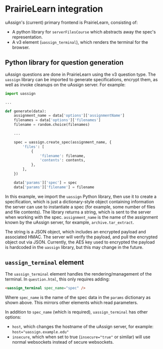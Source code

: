 # PrairieLearn integration

uAssign's (current) primary frontend is PrairieLearn, consisting of:

-   A python library for `serverFilesCourse` which abstracts away the spec's
representation.
-   A v3 element (`uassign_terminal`), which renders the terminal for the
browser.


## Python library for question generation

uAssign questions are done in PrairieLearn using the v3 question type. The
`uassign` library can be imported to generate specifications, encrypt them,
as well as invoke cleanups on the uAssign server. For example:

```python
import uassign

...

def generate(data):
    assignment_name = data['options']['assignmentName']
    filenames = data['options']['filenames']
    filename = random.choice(filenames)

    ...

    spec = uassign.create_spec(assignment_name, {
        'files': [
            {
                'filename': filename,
                'contents': contents,
            },
        ],
    })

    data['params']['spec'] = spec
    data['params']['filename'] = filename

```

In this example, we import the `uassign` Python library, then use it to
create a specification, which is just a dictionary-style object containing
information the server can use to instantiate a spec (for example, some
number of files and file contents). The library returns a string, which
is sent to the server when working with the spec. `assignment_name` is the name
of the assignment known by the uAssign server, for example,
`archive.tar_extract`.

The string is a JSON object, which includes an encrypted payload and
associated HMAC. The server will verify the payload, and pull the encrypted
object out via JSON. Currently, the AES key used to encrypted the payload is
hardcoded in the `uassign` library, but this may change in the future.


## `uassign_terminal` element

The `uassign_terminal` element handles the rendering/management of the
terminal. In `question.html`, this only requires adding:

```html
<uassign_terminal spec_name="spec" />
```

Where `spec_name` is the name of the spec data in the `params` dictionary
as shown above. This mirrors other elements which read parameters.

In addition to `spec_name` (which is required), `uassign_terminal` has other
options:

-   `host`, which changes the hostname of the uAssign server, for example:
    `host="uassign.example.edu"`
-   `insecure`, which when set to true (`insecure="true"` or similar) will
    use normal websockets instead of secure websockets.
